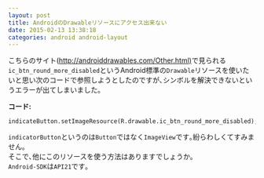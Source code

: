 ```yaml
---
layout: post
title: AndroidのDrawableリソースにアクセス出来ない
date: 2015-02-13 13:38:18
categories: android android-layout
---
```

<p>こちらのサイト(<a href="http://androiddrawables.com/Other.html" rel="nofollow">http://androiddrawables.com/Other.html)</a>で見られる<code>ic_btn_round_more_disabled</code>というAndroid標準の<code>Drawable</code>リソースを使いたいと思い次のコードで参照しようとしたのですが､シンボルを解決できないというエラーが出てしまいました｡</p>

<p><strong>コード:</strong></p>

```
indicateButton.setImageResource(R.drawable.ic_btn_round_more_disabled);
```

<p><code>indicatorButton</code>というのは<code>Button</code>ではなく<code>ImageView</code>です｡紛らわしくてすみません｡<br>
そこで､他にこのリソースを使う方法はありますでしょうか｡<br>
<code>Android-SDK</code>は<code>API21</code>です｡</p>
